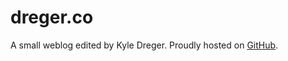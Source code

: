 # dreger.co

A small weblog edited by Kyle Dreger. Proudly hosted on [GitHub](http://github.com/dreger).